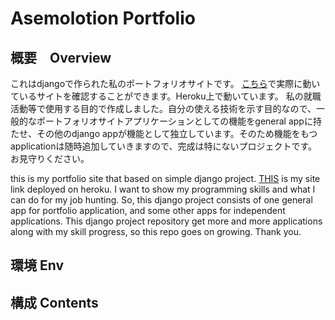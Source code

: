 # Asemolotion Portfolio

## 概要　Overview 
これはdjangoで作られた私のポートフォリオサイトです。
<a href='https://asemolotion-portfolio.herokuapp.com/'>こちら</a>で実際に動いているサイトを確認することができます。Heroku上で動いています。
私の就職活動等で使用する目的で作成しました。自分の使える技術を示す目的なので、一般的なポートフォリオサイトアプリケーションとしての機能をgeneral appに持たせ、その他のdjango appが機能として独立しています。そのため機能をもつapplicationは随時追加していきますので、完成は特にないプロジェクトです。お見守りください。

this is my portfolio site that based on simple django project.
<a href='https://asemolotion-portfolio.herokuapp.com/'>THIS</a> is my site link deployed on heroku.
I want to show my programming skills and what I can do for my job hunting. So, this django project consists of one general app for portfolio application, and some other apps for independent applications. This django project repository get more and more applications along with my skill progress, so this repo goes on growing. Thank you.

## 環境 Env


## 構成 Contents
